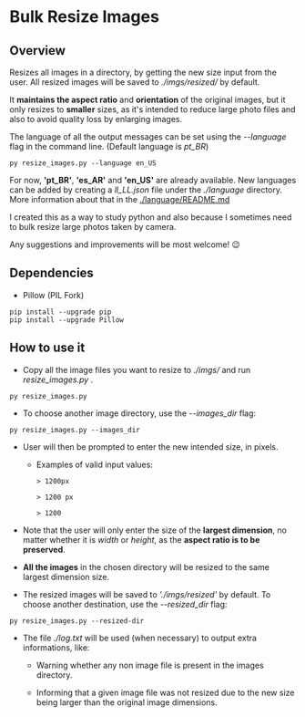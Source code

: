 
# Bulk Resize Images

## Overview

Resizes all images in a directory, by getting the new size input from the user. All resized images will be saved to *./imgs/resized/* by default.

It **maintains the aspect ratio** and **orientation** of the original images, but it only resizes to **smaller** sizes, as it's intended to reduce large photo files and also to avoid quality loss by enlarging images.

The language of all the output messages can be set using the *--language* flag in the command line. (Default language is *pt_BR*)

```
py resize_images.py --language en_US
```

For now, **'pt_BR'**, **'es_AR'** and **'en_US'** are already available. New languages can be added by creating a *ll_LL.json* file under the *./language* directory. More information about that in the [./language/README.md](./language/README.md)

I created this as a way to study python and also because I sometimes need to bulk resize large photos taken by camera.

Any suggestions and improvements will be most welcome! :wink:

## Dependencies

- Pillow (PIL Fork)
```
pip install --upgrade pip
pip install --upgrade Pillow
```

## How to use it

- Copy all the image files you want to resize to *./imgs/* and run *resize_images.py* .
```
py resize_images.py
```

- To choose another image directory, use the *--images_dir* flag:
```
py resize_images.py --images_dir
```

- User will then be prompted to enter the new intended size, in pixels.
  - Examples of valid input values:
    ```
    > 1200px
    ```
    ```
    > 1200 px
    ```
    ```
    > 1200
    ```

- Note that the user will only enter the size of the **largest dimension**, no matter whether it is *width* or *height*, as the **aspect ratio is to be preserved**.

- **All the images** in the chosen directory will be resized to the same largest dimension size.

- The resized images will be saved to *'./imgs/resized'* by default. To choose another destination, use the *--resized_dir* flag:
```
py resize_images.py --resized-dir
```


- The file *./log.txt* will be used (when necessary) to output extra informations, like:
  - Warning whether any non image file is present in the images directory.

  - Informing that a given image file was not resized due to the new size being larger than the original image dimensions.
